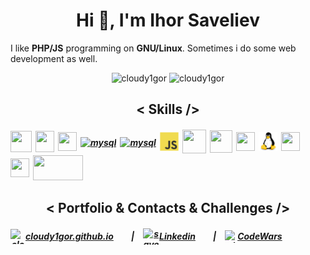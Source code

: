 <h1 align="center">Hi 👋, I'm Ihor Saveliev</h1>

I like **PHP/JS** programming on **GNU/Linux**. Sometimes i do some web development as well.

<!-- ![Screenshot](screenshot.png) -->
  <div align="center">
  <img width="38%" src="https://github-readme-stats.vercel.app/api/top-langs?username=cloudy1gor&show_icons=true&locale=en&layout=compact" alt="cloudy1gor" />
<img width="50%" src="https://github-readme-stats.vercel.app/api?username=cloudy1gor&show_icons=true&locale=en" alt="cloudy1gor" />
  </div>

<h2 align="center" >
  <span style="color:#006400;"></span>
  < Skills />
 </h2>

<h5 align="center" style="display:flex;flex-wrap:wrap;align-items:center;">
<a href="https://www.php.net" target="_blank" style="margin-right:6px;" rel="noreferrer"><img src="https://www.svgrepo.com/show/452088/php.svg"  width="34" height="34"/>
<a href="https://symfony.com/" target="_blank" style="margin-right:6px;" rel="noreferrer"><img src="https://www.svgrepo.com/show/508947/symfony.svg"  width="30" height="34"/>
<a href="https://codex.wordpress.org/Main_Page" target="_blank" style="margin-right:6px;" rel="noreferrer"><img src="https://www.vectorlogo.zone/logos/wordpress/wordpress-icon.svg"   width="30" height="30"/>
<a href="https://www.mysql.com/" target="_blank" style="margin-right:6px;" rel="noreferrer"><img src="https://www.svgrepo.com/show/221326/mysql.svg" alt="mysql" width="30" height="30"/> </a>
<a href="https://redis.io/" target="_blank" style="margin-right:6px;" rel="noreferrer"><img src="https://www.svgrepo.com/show/354272/redis.svg" alt="mysql" width="32" height="32"/> </a>
<a href="https://developer.mozilla.org/en-US/docs/Web/JavaScript" target="_blank" style="margin-right:6px;" rel="noreferrer"> <img src="https://raw.githubusercontent.com/devicons/devicon/master/icons/javascript/javascript-original.svg" width="30" height="30"/></a>
<a href="https://webpack.js.org/" target="_blank" style="margin-right:6px;" rel="noreferrer"><img src="https://www.svgrepo.com/show/354552/webpack.svg" width="38" height="38"/></a>
<a href="https://www.docker.com/" target="_blank" style="margin-right:6px;" rel="noreferrer"><img src="https://www.svgrepo.com/show/452192/docker.svg" width="36" height="36"/> </a>
<a href="https://git-scm.com/" target="_blank" style="margin-right:6px;" rel="noreferrer"><img src="https://www.vectorlogo.zone/logos/git-scm/git-scm-icon.svg" width="30" height="30"/> </a>
<a href="https://www.linux.org/" target="_blank" style="margin-right:6px;" rel="noreferrer"><img src="https://raw.githubusercontent.com/devicons/devicon/master/icons/linux/linux-original.svg" alt="linux" width="30" height="30"/> </a>
<a href="https://www.gnu.org/software/bash/" target="_blank" style="margin-right:6px;" rel="noreferrer"><img src="https://www.vectorlogo.zone/logos/gnu_bash/gnu_bash-icon.svg"   width="30" height="30"/> 
<a href="https://www.sass-lang.com/" target="_blank" style="margin-right:6px;" rel="noreferrer"><img src="https://www.vectorlogo.zone/logos/sass-lang/sass-lang-icon.svg"   width="30" height="30"/> 
<a href="https://pugjs.org/language/mixins.html" target="_blank" rel="noreferrer"> <img src="https://www.vectorlogo.zone/logos/pugjs/pugjs-ar21.svg" width="80" height="40"/> 
</a>
</h5>

<h2 align="center" >
  < Portfolio & Contacts & Сhallenges />
 </h2>

<h5 align="center" style="display:flex;flex-wrap:wrap;align-items:center;">
<a style="display:flex;align-items:center;margin-right:14px;" href="https://www.codewars.com/users/cloudy1gor" target="blank"><img align="center" src="https://www.svgrepo.com/show/525044/star-circle.svg" alt="cloudy1gor" height="24" width="24" /> cloudy1gor.github.io</a><span style="margin-left:14px;margin-right:14px;"> | </span>
<a style="display:flex;align-items:center;margin-right:14px;" href="https://www.linkedin.com/in/ihor-savelyev-68a7681ba" target="blank"><img align="center" src="https://www.svgrepo.com/show/360538/linkedin-circle.svg" alt="savelyev" height="26" width="26" /> Linkedin</a><span style="margin-left:14px;margin-right:14px;"> | </span>
<a style="display:flex;align-items:center;margin-right:14px;" href="https://www.codewars.com/users/cloudy1gor" target="blank"><img align="center" src="https://www.svgrepo.com/show/305890/codewars.svg" alt="cloudy1gor" height="20" width="20" /> CodeWars</a>
</h5>
